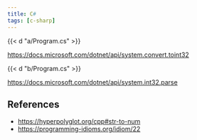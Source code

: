 ```yaml
---
title: C#
tags: [c-sharp]
---
```


{{< d "a/Program.cs" >}}

<https://docs.microsoft.com/dotnet/api/system.convert.toint32>

{{< d "b/Program.cs" >}}

<https://docs.microsoft.com/dotnet/api/system.int32.parse>

## References

- <https://hyperpolyglot.org/cpp#str-to-num>
- <https://programming-idioms.org/idiom/22>
